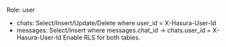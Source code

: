 Role: user
- chats: Select/Insert/Update/Delete where user_id = X-Hasura-User-Id
- messages: Select/Insert where messages.chat_id → chats.user_id = X-Hasura-User-Id
Enable RLS for both tables.

